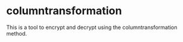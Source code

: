 # columntransformation
This is a tool to encrypt and decrypt using the columntransformation method.

